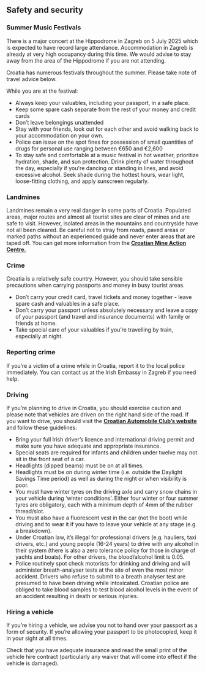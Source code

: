 ## Safety and security

### **Summer Music Festivals**

There is a major concert at the Hippodrome in Zagreb on 5 July 2025 which is expected to have record large attendance. Accommodation in Zagreb is already at very high occupancy during this time. We would advise to stay away from the area of the Hippodrome if you are not attending.

Croatia has numerous festivals throughout the summer. Please take note of travel advice below.

While you are at the festival:

* Always keep your valuables, including your passport, in a safe place.
* Keep some spare cash separate from the rest of your money and credit cards
* Don’t leave belongings unattended
* Stay with your friends, look out for each other and avoid walking back to your accommodation on your own.
* Police can issue on the spot fines for possession of small quantities of drugs for personal use ranging between €650 and €2,600
* To stay safe and comfortable at a music festival in hot weather, prioritize hydration, shade, and sun protection. Drink plenty of water throughout the day, especially if you're dancing or standing in lines, and avoid excessive alcohol. Seek shade during the hottest hours, wear light, loose-fitting clothing, and apply sunscreen regularly.

### **Landmines**

Landmines remain a very real danger in some parts of Croatia. Populated areas, major routes and almost all tourist sites are clear of mines and are safe to visit. However, isolated areas in the mountains and countryside have not all been cleared. Be careful not to stray from roads, paved areas or marked paths without an experienced guide and never enter areas that are taped off. You can get more information from the [**Croatian Mine Action Centre.**](https://welcome.cms.hr/index.php/en/mine-map/)

### **Crime**

Croatia is a relatively safe country. However, you should take sensible precautions when carrying passports and money in busy tourist areas.

* Don’t carry your credit card, travel tickets and money together - leave spare cash and valuables in a safe place.
* Don’t carry your passport unless absolutely necessary and leave a copy of your passport (and travel and insurance documents) with family or friends at home.
* Take special care of your valuables if you’re travelling by train, especially at night.

### **Reporting crime**

If you’re a victim of a crime while in Croatia, report it to the local police immediately. You can contact us at the Irish Embassy in Zagreb if you need help.

### **Driving**

If you’re planning to drive in Croatia, you should exercise caution and please note that vehicles are driven on the right hand side of the road. If you want to drive, you should visit the [**Croatian Automobile Club’s website**](http://www.hak.hr/en) and follow these guidelines:

* Bring your full Irish driver’s licence and international driving permit and make sure you have adequate and appropriate insurance.
* Special seats are required for infants and children under twelve may not sit in the front seat of a car.
* Headlights (dipped beams) must be on at all times.
* Headlights must be on during winter time (i.e. outside the Daylight Savings Time period) as well as during the night or when visibility is poor.
* You must have winter tyres on the driving axle and carry snow chains in your vehicle during ‘winter conditions’. Either four winter or four summer tyres are obligatory, each with a minimum depth of 4mm of the rubber thread/slot.
* You must also have a fluorescent vest in the car (not the boot) while driving and to wear it if you have to leave your vehicle at any stage (e.g. a breakdown).
* Under Croatian law, it’s illegal for professional drivers (e.g. hauliers, taxi drivers, etc.) and young people (16-24 years) to drive with any alcohol in their system (there is also a zero tolerance policy for those in charge of yachts and boats). For other drivers, the blood/alcohol limit is 0.05.
* Police routinely spot check motorists for drinking and driving and will administer breath-analyser tests at the site of even the most minor accident. Drivers who refuse to submit to a breath analyser test are presumed to have been driving while intoxicated. Croatian police are obliged to take blood samples to test blood alcohol levels in the event of an accident resulting in death or serious injuries.

### **Hiring a vehicle**

If you’re hiring a vehicle, we advise you not to hand over your passport as a form of security. If you’re allowing your passport to be photocopied, keep it in your sight at all times.

Check that you have adequate insurance and read the small print of the vehicle hire contract (particularly any waiver that will come into effect if the vehicle is damaged).
